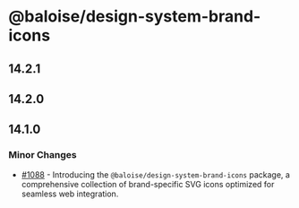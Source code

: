 # @baloise/design-system-brand-icons

## 14.2.1

## 14.2.0

## 14.1.0

### Minor Changes

- [#1088](https://github.com/baloise/design-system/pull/1088) - Introducing the `@baloise/design-system-brand-icons` package, a comprehensive collection of brand-specific SVG icons optimized for seamless web integration.
